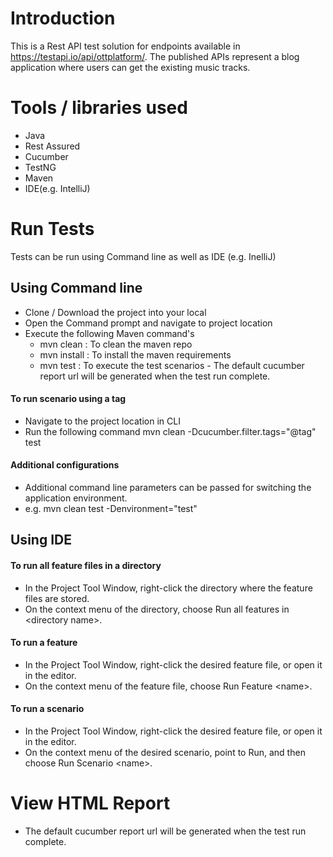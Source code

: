 # Introduction

 This is a Rest API test solution for endpoints available in https://testapi.io/api/ottplatform/. The published APIs represent a blog application where users can get the existing music tracks.


# Tools / libraries used
- Java
- Rest Assured
- Cucumber
- TestNG
- Maven
- IDE(e.g. IntelliJ)

# Run Tests

Tests can be run using Command line as well as IDE (e.g. InelliJ)

## Using Command line
- Clone / Download the project into your local
- Open the Command prompt and navigate to project location
- Execute the following Maven command's
  - mvn clean : To clean the maven repo
  - mvn install : To install the maven requirements
  - mvn test : To execute the test scenarios - The default cucumber report url will be generated when the test run complete.

#### To run scenario using a tag
- Navigate to the project location in CLI
- Run the following command mvn clean -Dcucumber.filter.tags="@tag" test

#### Additional configurations
- Additional command line parameters can be passed for switching the application environment.
- e.g. mvn clean test -Denvironment="test"

## Using IDE 
#### To run all feature files in a directory﻿
- In the Project Tool Window, right-click the directory where the feature files are stored.
- On the context menu of the directory, choose Run all features in \<directory name\>.

#### To run a feature﻿
- In the Project Tool Window, right-click the desired feature file, or open it in the editor.
- On the context menu of the feature file, choose Run Feature \<name\>.

#### To run a scenario﻿
- In the Project Tool Window, right-click the desired feature file, or open it in the editor.
- On the context menu of the desired scenario, point to Run, and then choose Run Scenario \<name\>.

# View HTML Report
- The default cucumber report url will be generated when the test run complete.


   